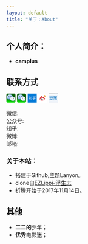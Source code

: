 ```yaml
---
layout: default
title: "关于：About"
---
```


## 个人简介：

* **camplus**<br/>


## 联系方式
<p class="contact">
<a href="" title="微信联系我，微信号："><img src="images/contact-me/WechatButton1.png" width="24" height="24"></a>
 <a href="" title="微信公众号联系我，公众号："><img src="images/contact-me/WechatButton1.png" width="24" height="24"></a>
 <a href="" title="知乎联系我，知乎号："><img src="images/contact-me/zhihubutton.png" width="24" height="24"></a>
 <a href="" title="微博联系我，微博号："><img src="images/contact-me/weibobutton.png" width="24" height="24"></a>
<a href="" title="QQ邮箱联系我，邮箱： "><img src="images/contact-me/qqmailbutton.png" width="24" height="24"></a>

</p>
微信: <br/>
公众号: <br/>
知乎: <br/>
微博: <br/>
邮箱: 


### 关于本站：

* 搭建于Github,主题Lanyon。
* clone自[EZLippi-浮生志](https://www.ezlippi.com/)
* 折腾开始于2017年11月14日。

## 其他
* **二二的**少年；
* **优秀**电影迷；

